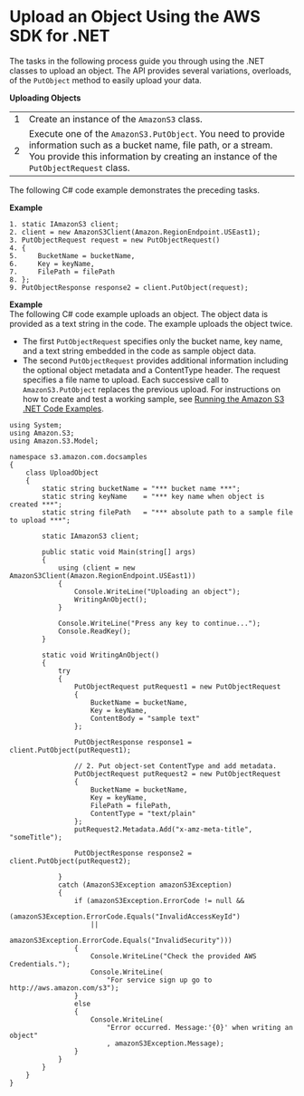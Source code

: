 # Upload an Object Using the AWS SDK for \.NET<a name="UploadObjSingleOpNET"></a>

The tasks in the following process guide you through using the \.NET classes to upload an object\. The API provides several variations, overloads, of the `PutObject` method to easily upload your data\.


**Uploading Objects**  

|  |  | 
| --- |--- |
| 1 | Create an instance of the `AmazonS3` class\.  | 
| 2 | Execute one of the `AmazonS3.PutObject`\. You need to provide information such as a bucket name, file path, or a stream\. You provide this information by creating an instance of the `PutObjectRequest` class\. | 

The following C\# code example demonstrates the preceding tasks\.

**Example**  

```
1. static IAmazonS3 client;
2. client = new AmazonS3Client(Amazon.RegionEndpoint.USEast1);
3. PutObjectRequest request = new PutObjectRequest()
4. {
5.     BucketName = bucketName,
6.     Key = keyName,
7.     FilePath = filePath
8. };
9. PutObjectResponse response2 = client.PutObject(request);
```

**Example**  
The following C\# code example uploads an object\. The object data is provided as a text string in the code\. The example uploads the object twice\.   
+ The first `PutObjectRequest` specifies only the bucket name, key name, and a text string embedded in the code as sample object data\. 
+ The second `PutObjectRequest` provides additional information including the optional object metadata and a ContentType header\. The request specifies a file name to upload\.
Each successive call to `AmazonS3.PutObject` replaces the previous upload\. For instructions on how to create and test a working sample, see [Running the Amazon S3 \.NET Code Examples](UsingTheMPDotNetAPI.md#TestingDotNetApiSamples)\.  

```
using System;
using Amazon.S3;
using Amazon.S3.Model;

namespace s3.amazon.com.docsamples
{
    class UploadObject
    {
        static string bucketName = "*** bucket name ***";
        static string keyName    = "*** key name when object is created ***";
        static string filePath   = "*** absolute path to a sample file to upload ***";

        static IAmazonS3 client;

        public static void Main(string[] args)
        {
            using (client = new AmazonS3Client(Amazon.RegionEndpoint.USEast1))
            {
                Console.WriteLine("Uploading an object");
                WritingAnObject();
            }

            Console.WriteLine("Press any key to continue...");
            Console.ReadKey();
        }

        static void WritingAnObject()
        {
            try
            {
                PutObjectRequest putRequest1 = new PutObjectRequest
                {
                    BucketName = bucketName,
                    Key = keyName,
                    ContentBody = "sample text" 
                };

                PutObjectResponse response1 = client.PutObject(putRequest1);

                // 2. Put object-set ContentType and add metadata.
                PutObjectRequest putRequest2 = new PutObjectRequest
                {
                    BucketName = bucketName,
                    Key = keyName,
                    FilePath = filePath,
                    ContentType = "text/plain"
                };
                putRequest2.Metadata.Add("x-amz-meta-title", "someTitle");
                
                PutObjectResponse response2 = client.PutObject(putRequest2);

            }
            catch (AmazonS3Exception amazonS3Exception)
            {
                if (amazonS3Exception.ErrorCode != null &&
                    (amazonS3Exception.ErrorCode.Equals("InvalidAccessKeyId")
                    ||
                    amazonS3Exception.ErrorCode.Equals("InvalidSecurity")))
                {
                    Console.WriteLine("Check the provided AWS Credentials.");
                    Console.WriteLine(
                        "For service sign up go to http://aws.amazon.com/s3");
                }
                else
                {
                    Console.WriteLine(
                        "Error occurred. Message:'{0}' when writing an object"
                        , amazonS3Exception.Message);
                }
            }
        }
    }
}
```